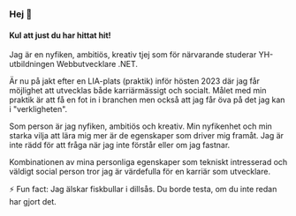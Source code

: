 ### Hej 👋

#### Kul att just du har hittat hit!

Jag är en nyfiken, ambitiös, kreativ tjej som för närvarande studerar YH-utbildningen Webbutvecklare .NET.

Är nu på jakt efter en LIA-plats (praktik) inför hösten 2023 där jag får möjlighet att utvecklas både karriärmässigt och socialt.
Målet med min praktik är att få en fot in i branchen men också att jag får öva på det jag kan i "verkligheten".

Som person är jag nyfiken, ambitiös och kreativ. Min nyfikenhet och min starka vilja att lära mig mer är de egenskaper som driver mig framåt. Jag är inte rädd för att fråga när jag inte förstår eller om jag fastnar.

Kombinationen av mina personliga egenskaper som tekniskt intresserad och väldigt social person tror jag är värdefulla för en karriär som utvecklare. 

⚡ Fun fact: Jag älskar fiskbullar i dillsås. Du borde testa, om du inte redan har gjort det.
